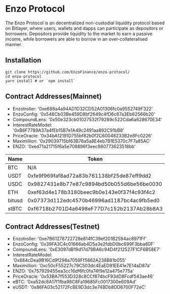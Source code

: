 Enzo Protocol
=================

The Enzo Protocol is an decentralized non-custodial liquidity protocol based on Bitlayer, where users, wallets and dapps can participate as depositors or borrowers. Depositors provide liquidity to the market to earn a passive income, while borrowers are able to borrow in an over-collateralised manner.

Installation
------------

    git clone https://github.com/EnzoFinance/enzo-protocol/
    cd enzo-protocol
    yarn install # or `npm install`

Contract Addresses(Mainnet)
------------
- Enzotroller: '0xe688a4a94AD1D32CD52A01306fc0a9552749F322'
- EnzoConfig: '0x546Cb03Be459D8bf2649c4fD6c67a3Eb62566b20'
- CompoundLens: '0x50e323cb01027532f79289c522Cda6a628670E34'
- InterestRateModel: '0xB6F7789A37a4fEb15B7e1A49c2491aa892C91bB8'
- PriceOracle: '0x34bA12191D755bf82b0f2C60048233B2e8Fc0226'
- Maximillion: '0x29039715bf63B76a5a8E4eb7B1E5370c7F7a85AC'
- ENZO: '0xed71a21715f6a5e708896f3eec980773623518bb'
  
| Name          | Token         | eToken        |
| ------------- | ------------- | ------------- |
| BTC           |   N/A         | 0xe277Aed3fF3Eb9824EdC52Fe7703DF0c5ED8B313 |
| USDT          | 0xfe9f969faf8ad72a83b761138bf25de87eff9dd2  | 0xF6Fa83E30c7d3978F86141016ee9471d77f48aE0 |
| USDC          | 0x9827431e8b77e87c9894bd50b055d6be56be0030  | 0xBb0CB5C5e49d5C3903932d07831fB8c1bB1651d2 |
| ETH           | 0xef63d4e178b3180beec9b0e143e0f37f4c93f4c2  | 0xAb7f136BBb18808F0C981D0307D3360cA92AD171 |
| bitusd        | 0x07373d112edc4570b46996ad1187bc4ac9fb5ed0  | 0x7B8b014D11cEBeA98B7FBbF6Ff82f44e97A3670B |
| stBTC         | 0xf6718b2701D4a6498eF77D7c152b2137Ab28b8A3  | 0xd0ad7f7d780678a4b76eb62fb5ff3baedcf34bdf |
  
Contract Addresses(Testnet)
------------
- Enzotroller: '0xe7B61278722728e814fC39ef201B2594ac8971Ff'
- EnzoConfig: '0x39FA3C4c01666ab4D5a3e2fdbD0bc699F3bba60F'
- CompoundLens: '0xE3097dB19d17d79BA6c94D4f212527F1CF6B58E7'
- InterestRateModel: '0x884cDea9B16Cd9f298a7059Ff5862A238B81b055'
- Maximillion: '0xc50cF55227c79C503dc4EaED91EE41e7E14aD87a'
- ENZO: '0x757929455ea3cc16df6fc0fa74f9e12a475e775a'
- PriceOracle: '0x53BA7f553D328c8CCf874bcF93dD8Fcdf543ae46'
- eBTC: '0xa52dc8A17f1fba98C8Fa19685Fc0017300e609Ad'
- eUSDT: '0x86FA03c52172FcBE9D3dc3e74BDb8DD6700F72eC'


